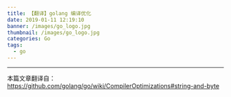 ```yaml
---
title: 【翻译】golang 编译优化
date: 2019-01-11 12:19:10 
banner: /images/go_logo.jpg
thumbnail: /images/go_logo.jpg
categories: Go
tags:
  - go
---
```

----------------------------------

本篇文章翻译自：https://github.com/golang/go/wiki/CompilerOptimizations#string-and-byte

